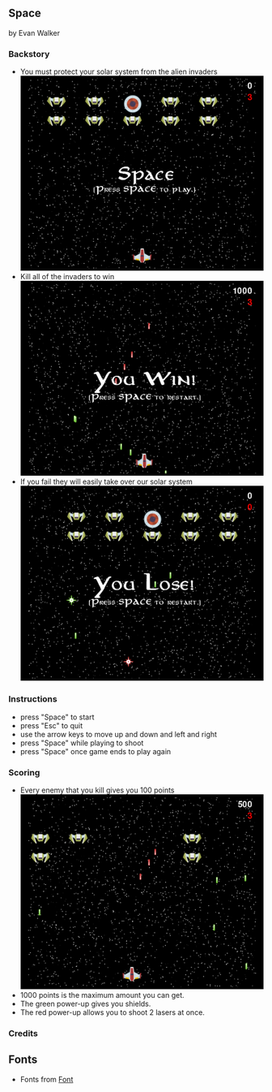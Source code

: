 ## Space
by Evan Walker
### Backstory
- You must protect your solar system from the alien invaders
![Image](Start_Screen.png)
- Kill all of the invaders to win
![Image](Win_Screen.png)
- If you fail they will easily take over our solar system
![Image](Lose_Screen.png)

### Instructions
- press "Space" to start
- press "Esc" to quit
- use the arrow keys to move up and down and left and right
- press "Space" while playing to shoot
- press "Space" once game ends to play again

### Scoring
- Every enemy that you kill gives you 100 points
![Image](Scoring.png)
- 1000 points is the maximum amount you can get.
- The green power-up gives you shields.
- The red power-up allows you to shoot 2 lasers at once.

### Credits
## Fonts
- Fonts from [Font](https://www.1001fonts.com/aniron-font.html)

